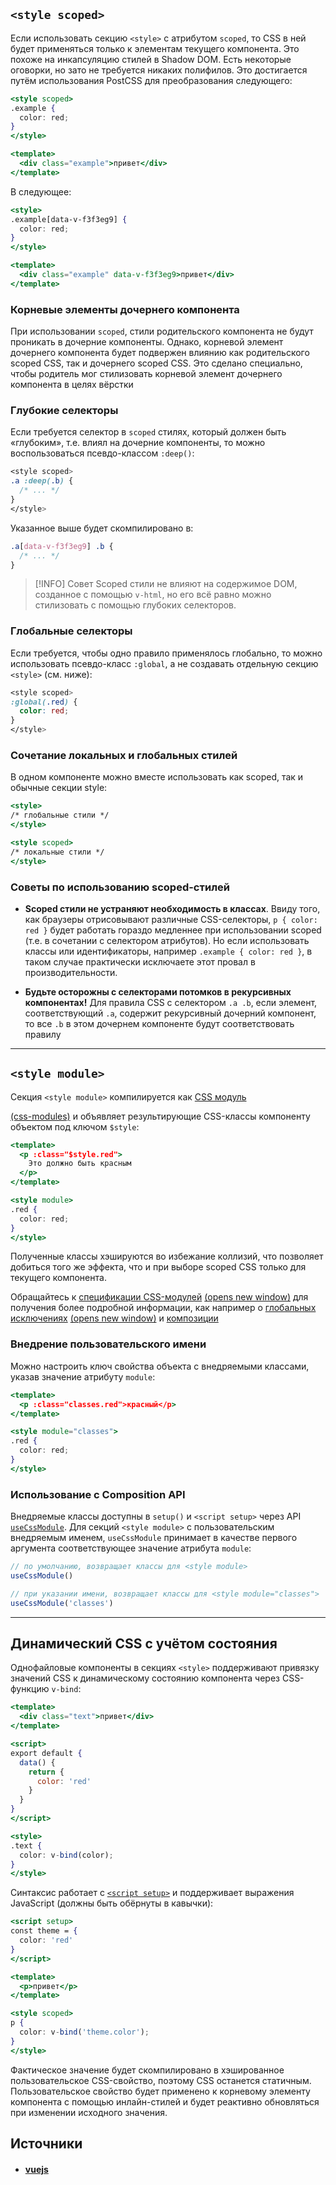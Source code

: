 ## `<style scoped>`

Если использовать секцию `<style>` с атрибутом `scoped`, то CSS в ней будет применяться только к элементам текущего компонента. Это похоже на инкапсуляцию стилей в Shadow DOM. Есть некоторые оговорки, но зато не требуется никаких полифилов. Это достигается путём использования PostCSS для преобразования следующего:

```jsx
<style scoped>
.example {
  color: red;
}
</style>

<template>
  <div class="example">привет</div>
</template>
```

В следующее:
```jsx
<style>
.example[data-v-f3f3eg9] {
  color: red;
}
</style>

<template>
  <div class="example" data-v-f3f3eg9>привет</div>
</template>
```

### Корневые элементы дочернего компонента

При использовании `scoped`, стили родительского компонента не будут проникать в дочерние компоненты. Однако, корневой элемент дочернего компонента будет подвержен влиянию как родительского scoped CSS, так и дочернего scoped CSS. Это сделано специально, чтобы родитель мог стилизовать корневой элемент дочернего компонента в целях вёрстки

### Глубокие селекторы

Если требуется селектор в `scoped` стилях, который должен быть «глубоким», т.е. влиял на дочерние компоненты, то можно воспользоваться псевдо-классом `:deep()`:

```css
<style scoped>
.a :deep(.b) {
  /* ... */
}
</style>
```

Указанное выше будет скомпилировано в:

```css
.a[data-v-f3f3eg9] .b {
  /* ... */
}
```

> [!INFO] Совет
Scoped стили не влияют на содержимое DOM, созданное с помощью `v-html`, но его всё равно можно стилизовать с помощью глубоких селекторов.

### Глобальные селекторы

Если требуется, чтобы одно правило применялось глобально, то можно использовать псевдо-класс `:global`, а не создавать отдельную секцию `<style>` (см. ниже):

```css
<style scoped>
:global(.red) {
  color: red;
}
</style>
```

### Сочетание локальных и глобальных стилей

В одном компоненте можно вместе использовать как scoped, так и обычные секции style:

```jsx
<style>
/* глобальные стили */
</style>

<style scoped>
/* локальные стили */
</style>
```

### Советы по использованию scoped-стилей

- **Scoped стили не устраняют необходимость в классах**. Ввиду того, как браузеры отрисовывают различные CSS-селекторы, `p { color: red }` будет работать гораздо медленнее при использовании scoped (т.е. в сочетании с селектором атрибутов). Но если использовать классы или идентификаторы, например `.example { color: red }`, в таком случае практически исключаете этот провал в производительности.
    
- **Будьте осторожны с селекторами потомков в рекурсивных компонентах!** Для правила CSS с селектором `.a .b`, если элемент, соответствующий `.a`, содержит рекурсивный дочерний компонент, то все `.b` в этом дочернем компоненте будут соответствовать правилу

---

## `<style module>`

Секция `<style module>` компилируется как [CSS модуль](https://github.com/css-modules/css-modules)

[(css-modules)](https://github.com/css-modules/css-modules) и объявляет результирующие CSS-классы компоненту объектом под ключом `$style`:

```jsx
<template>
  <p :class="$style.red">
    Это должно быть красным
  </p>
</template>

<style module>
.red {
  color: red;
}
</style>
```

Полученные классы хэшируются во избежание коллизий, что позволяет добиться того же эффекта, что и при выборе scoped CSS только для текущего компонента.

Обращайтесь к [спецификации CSS-модулей](https://github.com/css-modules/css-modules) [](https://github.com/css-modules/css-modules)[(opens new window)](https://github.com/css-modules/css-modules) для получения более подробной информации, как например о [глобальных исключениях](https://github.com/css-modules/css-modules#exceptions) [](https://github.com/css-modules/css-modules#exceptions)[(opens new window)](https://github.com/css-modules/css-modules#exceptions) и [композиции](https://github.com/css-modules/css-modules#composition)[](https://github.com/css-modules/css-modules#composition)

### Внедрение пользовательского имени

Можно настроить ключ свойства объекта с внедряемыми классами, указав значение атрибуту `module`:

```jsx
<template>
  <p :class="classes.red">красный</p>
</template>

<style module="classes">
.red {
  color: red;
}
</style>
```

### Использование с Composition API

Внедряемые классы доступны в `setup()` и `<script setup>` через API [`useCssModule`](https://v3.ru.vuejs.org/ru/api/global-api.html#usecssmodule). Для секций `<style module>` с пользовательским внедряемым именем, `useCssModule` принимает в качестве первого аргумента соответствующее значение атрибута `module`:

```jsx
// по умолчанию, возвращает классы для <style module>
useCssModule()

// при указании имени, возвращает классы для <style module="classes">
useCssModule('classes')
```

---

## Динамический CSS с учётом состояния

Однофайловые компоненты в секциях `<style>` поддерживают привязку значений CSS к динамическому состоянию компонента через CSS-функцию `v-bind`:

```jsx
<template>
  <div class="text">привет</div>
</template>

<script>
export default {
  data() {
    return {
      color: 'red'
    }
  }
}
</script>

<style>
.text {
  color: v-bind(color);
}
</style>
```

Синтаксис работает с [`<script setup>`](https://v3.ru.vuejs.org/ru/api/sfc-script-setup.html) и поддерживает выражения JavaScript (должны быть обёрнуты в кавычки):

```jsx
<script setup>
const theme = {
  color: 'red'
}
</script>

<template>
  <p>привет</p>
</template>

<style scoped>
p {
  color: v-bind('theme.color');
}
</style>
```

Фактическое значение будет скомпилировано в хэшированное пользовательское CSS-свойство, поэтому CSS останется статичным. Пользовательское свойство будет применено к корневому элементу компонента с помощью инлайн-стилей и будет реактивно обновляться при изменении исходного значения.
## Источники
- #### [vuejs](https://vuejs.org/api/sfc-css-features.html)
